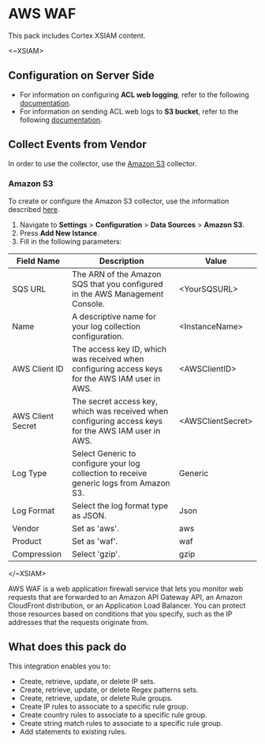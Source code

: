# AWS WAF

This pack includes Cortex XSIAM content.

<~XSIAM>

## Configuration on Server Side

- For information on configuring **ACL web logging**, refer to the following [documentation](https://docs.aws.amazon.com/waf/latest/developerguide/logging-management.html).
- For information on sending ACL web logs  to **S3 bucket**, refer to the following [documentation](https://docs.aws.amazon.com/waf/latest/developerguide/logging-s3.html).

## Collect Events from Vendor

In order to use the collector, use the [Amazon S3](#amazon-s3) collector.

### Amazon S3

To create or configure the Amazon S3 collector, use the information described [here](https://docs-cortex.paloaltonetworks.com/r/Cortex-XSIAM/Cortex-XSIAM-Administrator-Guide/Ingest-Generic-Logs-from-Amazon-S3).


1. Navigate to **Settings** > **Configuration** > **Data Sources** > **Amazon S3**.
2. Press **Add New Istance**.
3. Fill in the following parameters: 

| **Field Name**    | **Description**                                                                                    | **Value**         |
|-------------------|----------------------------------------------------------------------------------------------------|-------------------|
| SQS URL           | The ARN of the Amazon SQS that you configured in the AWS Management Console.                        | \<YourSQSURL\>      |
| Name              | A descriptive name for your log collection configuration.                                           | \<InstanceName\>    |
| AWS Client ID     |  The access key ID, which was received when configuring access keys for the AWS IAM user in AWS.    | \<AWSClientID\>     |
| AWS Client Secret | The secret access key, which was received when configuring access keys for the AWS IAM user in AWS. | \<AWSClientSecret\> |
| Log Type          | Select Generic to configure your log collection to receive generic logs from Amazon S3.             | Generic           |
| Log Format        | Select the log format type as JSON.                                                                 | Json              |
| Vendor            | Set as 'aws'.                                                                                      | aws               |
| Product           | Set as 'waf'.                                                                                       | waf               |
| Compression       | Select 'gzip'.                                                                                      | gzip              |
</~XSIAM>

AWS WAF is a web application firewall service that lets you monitor web requests that are forwarded to an Amazon API Gateway API, an Amazon CloudFront distribution, or an Application Load Balancer. 
You can protect those resources based on conditions that you specify, such as the IP addresses that the requests originate from.

## What does this pack do

This integration enables you to:

- Create, retrieve, update, or delete IP sets.
- Create, retrieve, update, or delete Regex patterns sets.
- Create, retrieve, update, or delete Rule groups.
- Create IP rules to associate to a specific rule group.
- Create country rules to associate to a specific rule group.
- Create string match rules to associate to a specific rule group.
- Add statements to existing rules.
